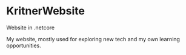 # KritnerWebsite
Website in .netcore

My website, mostly used for exploring new tech and my own learning opportunities.  
